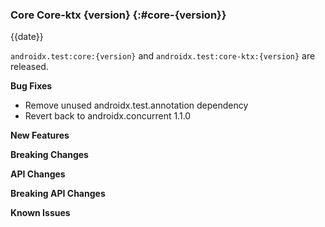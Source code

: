 ### Core Core-ktx {version} {:#core-{version}}

{{date}}

`androidx.test:core:{version}` and `androidx.test:core-ktx:{version}` are released.

**Bug Fixes**

* Remove unused androidx.test.annotation dependency
* Revert back to androidx.concurrent 1.1.0

**New Features**

**Breaking Changes**

**API Changes**

**Breaking API Changes**

**Known Issues**
